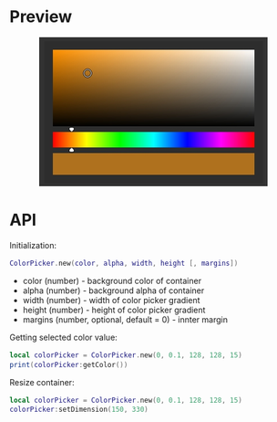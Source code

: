 # Preview

<p align="center">
  <img src="../img/ColorPicker.jpg">
</p>

# API

Initialization:
```lua
ColorPicker.new(color, alpha, width, height [, margins])
```
* color (number) - background color of container
* alpha (number) - background alpha of container
* width (number) - width of color picker gradient
* height (number) - height of color picker gradient
* margins (number, optional, default = 0) - innter margin

Getting selected color value:
```lua
local colorPicker = ColorPicker.new(0, 0.1, 128, 128, 15)
print(colorPicker:getColor())
```

Resize container:
```lua
local colorPicker = ColorPicker.new(0, 0.1, 128, 128, 15)
colorPicker:setDimension(150, 330)
```
